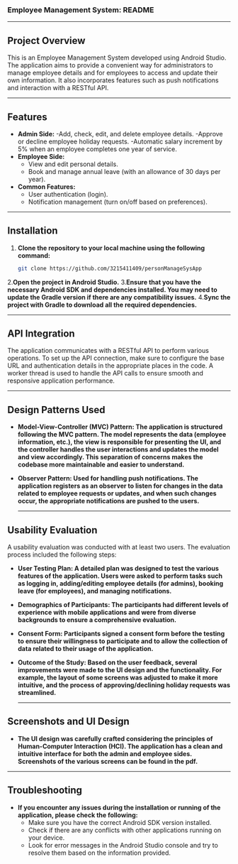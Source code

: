 ### Employee Management System: README

---

## **Project Overview**

This is an Employee Management System developed using Android Studio. The application aims to provide a convenient way for administrators to manage employee details and for employees to access and update their own information. It also incorporates features such as push notifications and interaction with a RESTful API.

---

## **Features**

- **Admin Side:**
  -Add, check, edit, and delete employee details.
  -Approve or decline employee holiday requests.
  -Automatic salary increment by 5% when an employee completes one year of service.
- **Employee Side:**
  - View and edit personal details.
  - Book and manage annual leave (with an allowance of 30 days per year).
- **Common Features:**
  - User authentication (login).
  - Notification management (turn on/off based on preferences).
 
---

## **Installation**
1. **Clone the repository to your local machine using the following command:**
   ```bash
   git clone https://github.com/3215411409/personManageSysApp
2.**Open the project in Android Studio.**
3.**Ensure that you have the necessary Android SDK and dependencies installed. You may need to update the Gradle version if there are any compatibility issues.**
4.**Sync the project with Gradle to download all the required dependencies.**

   ---

## **API Integration**
The application communicates with a RESTful API to perform various operations. To set up the API connection, make sure to configure the base URL and authentication details in the appropriate places in the code. A worker thread is used to handle the API calls to ensure smooth and responsive application performance.

   ---

## **Design Patterns Used**

- **Model-View-Controller (MVC) Pattern: The application is structured following the MVC pattern. The model represents the data (employee information, etc.), the view is responsible for presenting the UI, and the controller handles the user interactions and updates the model and view accordingly. This separation of concerns makes the codebase more maintainable and easier to understand.**
- **Observer Pattern: Used for handling push notifications. The application registers as an observer to listen for changes in the data related to employee requests or updates, and when such changes occur, the appropriate notifications are pushed to the users.**

   ---

## **Usability Evaluation**

A usability evaluation was conducted with at least two users. The evaluation process included the following steps:

- **User Testing Plan: A detailed plan was designed to test the various features of the application. Users were asked to perform tasks such as logging in, adding/editing employee details (for admins), booking leave (for employees), and managing notifications.**
- **Demographics of Participants: The participants had different levels of experience with mobile applications and were from diverse backgrounds to ensure a comprehensive evaluation.**
- **Consent Form: Participants signed a consent form before the testing to ensure their willingness to participate and to allow the collection of data related to their usage of the application.**
- **Outcome of the Study: Based on the user feedback, several improvements were made to the UI design and the functionality. For example, the layout of some screens was adjusted to make it more intuitive, and the process of approving/declining holiday requests was streamlined.**

   ---

## **Screenshots and UI Design**

- **The UI design was carefully crafted considering the principles of Human-Computer Interaction (HCI). The application has a clean and intuitive interface for both the admin and employee sides. Screenshots of the various screens can be found in the pdf.**

---

## **Troubleshooting**

 - **If you encounter any issues during the installation or running of the application, please check the following:**
   - Make sure you have the correct Android SDK version installed.
   - Check if there are any conflicts with other applications running on your device.
   - Look for error messages in the Android Studio console and try to resolve them based on the information provided.
